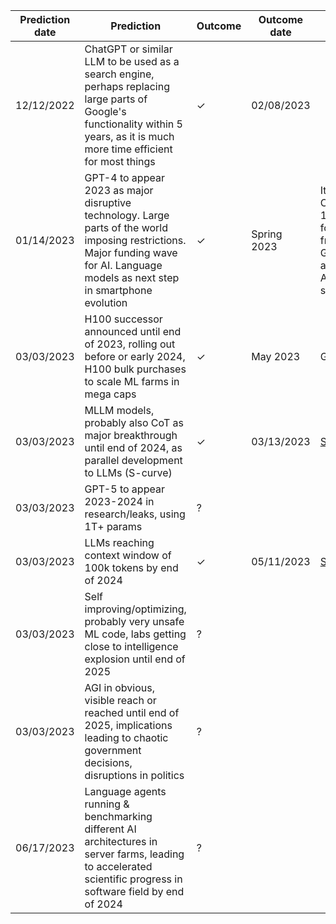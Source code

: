 | Prediction date | Prediction                                                                                                                                                                             | Outcome | Outcome date | Note                                                                                                  |
| ----------------|----------------------------------------------------------------------------------------------------------------------------------------------------------------------------------------|---------|--------------|-------------------------------------------------------------------------------------------------------|
| 12/12/2022      | ChatGPT or similar LLM to be used as a search engine, perhaps replacing large parts of Google's functionality within 5 years, as it is much more time efficient for most things        | ✓       | 02/08/2023   |                                                                                                       |
| 01/14/2023      | GPT-4 to appear 2023 as major disruptive technology. Large parts of the world imposing restrictions. Major funding wave for AI. Language models as next step in smartphone evolution   | ✓       | Spring 2023  | Italy bans ChatGPT, 10 billion for OpenAI from MSFT, Google announcing AI android suite               | 
| 03/03/2023      | H100 successor announced until end of 2023, rolling out before or early 2024, H100 bulk purchases to scale ML farms in mega caps                                                       | ✓       | May 2023     | GH200                                                                                                 |   
| 03/03/2023      | MLLM models, probably also CoT as major breakthrough until end of 2024, as parallel development to LLMs (S-curve)                                                                      | ✓       | 03/13/2023   | [Source](https://openai.com/research/gpt-4)                                                           |     
| 03/03/2023      | GPT-5 to appear 2023-2024 in research/leaks, using 1T+ params                                                                                                                          | ?       |              |                                                                                                       |
| 03/03/2023      | LLMs reaching context window of 100k tokens by end of 2024                                                                                                                             | ✓       | 05/11/2023   | [Source](https://twitter.com/AnthropicAI/status/1656700154190389248)                                  |
| 03/03/2023      | Self improving/optimizing, probably very unsafe ML code, labs getting close to intelligence explosion until end of 2025                                                                | ?       |              |                                                                                                       |
| 03/03/2023      | AGI in obvious, visible reach or reached until end of 2025, implications leading to chaotic government decisions, disruptions in politics                                              | ?       |              |                                                                                                       |
| 06/17/2023      | Language agents running & benchmarking different AI architectures in server farms, leading to accelerated scientific progress in software field by end of 2024                         | ?       |              |                                                                                                       |